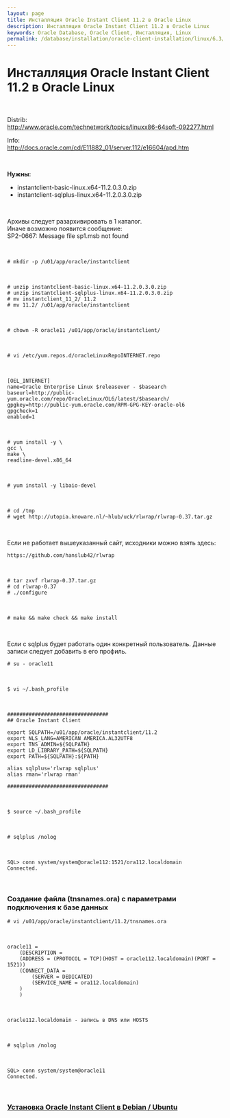```yaml
---
layout: page
title: Инсталляция Oracle Instant Client 11.2 в Oracle Linux
description: Инсталляция Oracle Instant Client 11.2 в Oracle Linux
keywords: Oracle Database, Oracle Client, Инсталляция, Linux
permalink: /database/installation/oracle-client-installation/linux/6.3/oracle/11.2/
---
```


# Инсталляция Oracle Instant Client 11.2 в Oracle Linux

<br/>

Distrib:<br/>
http://www.oracle.com/technetwork/topics/linuxx86-64soft-092277.html

Info:<br/>
http://docs.oracle.com/cd/E11882_01/server.112/e16604/apd.htm

<br/>

**Нужны:**

<ul>
	<li>instantclient-basic-linux.x64-11.2.0.3.0.zip</li>
	<li>instantclient-sqlplus-linux.x64-11.2.0.3.0.zip</li>
</ul>

<br/>

Архивы следует разархивировать в 1 каталог.<br/>
Иначе возможно появится сообщение:<br/>
SP2-0667: Message file sp1<lang>.msb not found<br/>

<br/>

```
# mkdir -p /u01/app/oracle/instantclient
```

<br/>

```
# unzip instantclient-basic-linux.x64-11.2.0.3.0.zip
# unzip instantclient-sqlplus-linux.x64-11.2.0.3.0.zip
# mv instantclient_11_2/ 11.2
# mv 11.2/ /u01/app/oracle/instantclient
```

<br/>

```
# chown -R oracle11 /u01/app/oracle/instantclient/
```

<br/>

```
# vi /etc/yum.repos.d/oracleLinuxRepoINTERNET.repo
```

<br/>

```
[OEL_INTERNET]
name=Oracle Enterprise Linux $releasever - $basearch
baseurl=http://public-yum.oracle.com/repo/OracleLinux/OL6/latest/$basearch/
gpgkey=http://public-yum.oracle.com/RPM-GPG-KEY-oracle-ol6
gpgcheck=1
enabled=1
```

<br/>

```
# yum install -y \
gcc \
make \
readline-devel.x86_64
```

<br/>

```
# yum install -y libaio-devel
```

<br/>

```
# cd /tmp
# wget http://utopia.knoware.nl/~hlub/uck/rlwrap/rlwrap-0.37.tar.gz
```

<br/>

Если не работает вышеуказанный сайт, исходники можно взять здесь:

```
https://github.com/hanslub42/rlwrap
```

<br/>

```
# tar zxvf rlwrap-0.37.tar.gz
# cd rlwrap-0.37
# ./configure
```

<br/>

```
# make && make check && make install
```

<br/>

Если с sqlplus будет работать один конкретный пользователь. Данные записи следует добавить в его профиль.

```
# su - oracle11
```

<br/>

```
$ vi ~/.bash_profile
```

<br/>

```
#################################
## Oracle Instant Client

export SQLPATH=/u01/app/oracle/instantclient/11.2
export NLS_LANG=AMERICAN_AMERICA.AL32UTF8
export TNS_ADMIN=${SQLPATH}
export LD_LIBRARY_PATH=${SQLPATH}
export PATH=${SQLPATH}:${PATH}

alias sqlplus='rlwrap sqlplus'
alias rman='rlwrap rman'

#################################
```

<br/>

```
$ source ~/.bash_profile
```

<br/>

```
# sqlplus /nolog
```

<br/>

```
SQL> conn system/system@oracle112:1521/ora112.localdomain
Connected.
```

<br/>

### Создание файла (tnsnames.ora) с параметрами подключения к базе данных

```
# vi /u01/app/oracle/instantclient/11.2/tnsnames.ora
```

<br/>

```
oracle11 =
    (DESCRIPTION =
    (ADDRESS = (PROTOCOL = TCP)(HOST = oracle112.localdomain)(PORT = 1521))
    (CONNECT_DATA =
        (SERVER = DEDICATED)
        (SERVICE_NAME = ora112.localdomain)
    )
    )
```

<br/>

<code>oracle112.localdomain - запись в DNS или HOSTS</code>

<br/>

```
# sqlplus /nolog
```

<br/>

```
SQL> conn system/system@oracle11
Connected.
```

<br/>

### [Установка Oracle Instant Client в Debian / Ubuntu](https://web.archive.org/web/20230128040957/https://debianworld.ru/articles/ustanovka-oracle-instant-client-v-debian-ubuntu/)
